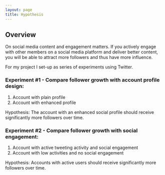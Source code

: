 ```yaml
---
layout: page
title: Hypothesis
---
```


## Overview

On social media content and engagement matters. If you actively engage with other members on a social media platform and deliver better content, you will be able to attract more followers and thus have more influence.

For my project I set-up as series of experiments using Twitter. 

### Experiment #1 - Compare follower growth with account profile design:
1. Account with plain profile
2. Account with enhanced profile

Hypothesis: The account with an enhanced social profile should receive significantly more followers over time.

### Experiment #2 - Compare follower growth with social engagement:
1. Account with active tweeting activity and social engagement
2. Account with low activities and no social engagement

Hypothesis: Accounts with active users should receive significantly more followers over time.
